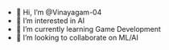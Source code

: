 - 👋 Hi, I’m @Vinayagam-04
- 👀 I’m interested in AI
- 🌱 I’m currently learning Game Development
- 💞️ I’m looking to collaborate on ML/AI


<!---
Vinayagam-04/Vinayagam-04 is a ✨ special ✨ repository because its `README.md` (this file) appears on your GitHub profile.
You can click the Preview link to take a look at your changes.
--->
